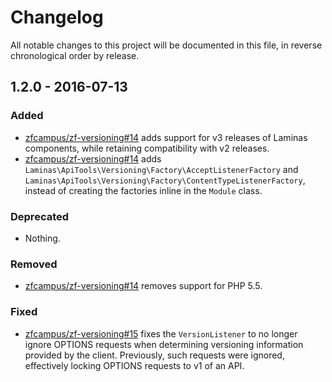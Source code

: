 # Changelog

All notable changes to this project will be documented in this file, in reverse chronological order by release.

## 1.2.0 - 2016-07-13

### Added

- [zfcampus/zf-versioning#14](https://github.com/zfcampus/zf-versioning/pull/14) adds support for v3
  releases of Laminas components, while retaining compatibility with v2
  releases.
- [zfcampus/zf-versioning#14](https://github.com/zfcampus/zf-versioning/pull/14) adds
  `Laminas\ApiTools\Versioning\Factory\AcceptListenerFactory` and
  `Laminas\ApiTools\Versioning\Factory\ContentTypeListenerFactory`, instead of creating
  the factories inline in the `Module` class.

### Deprecated

- Nothing.

### Removed

- [zfcampus/zf-versioning#14](https://github.com/zfcampus/zf-versioning/pull/14) removes support for PHP 5.5.

### Fixed

- [zfcampus/zf-versioning#15](https://github.com/zfcampus/zf-versioning/pull/15) fixes the
  `VersionListener` to no longer ignore OPTIONS requests when determining
  versioning information provided by the client. Previously, such requests were
  ignored, effectively locking OPTIONS requests to v1 of an API.
